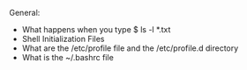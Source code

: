 General:

- What happens when you type $ ls -l *.txt
- Shell Initialization Files
- What are the /etc/profile file and the /etc/profile.d directory
- What is the ~/.bashrc file